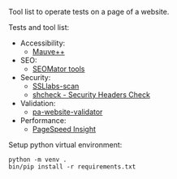 Tool list to operate tests on a page of a website.

Tests and tool list:
  - Accessibility:
      - [Mauve++](https://mauve.isti.cnr.it/)
  - SEO:
      - [SEOMator tools](https://free-seo-tools.seomator.com/)
  - Security:
      - [SSLlabs-scan](https://www.ssllabs.com/projects/ssllabs-apis/index.html)
      - [shcheck - Security Headers Check](https://github.com/santoru/shcheck)
  - Validation:
      - [pa-website-validator](https://github.com/italia/pa-website-validator)
  - Performance:
      - [PageSpeed Insight](https://developers.google.com/speed/docs/insights/rest/v5/pagespeedapi/runpagespeed?hl=it)



Setup python virtual environment:
```
python -m venv .
bin/pip install -r requirements.txt
```

